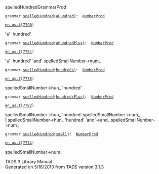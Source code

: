 <span class="title">spelledHundred</span><span class="type">GrammarProd</span>

`grammar `<span class="classExtLink">[`spelledHundred(aHundred)`](../object/spelledHundred(aHundred).html)</span>` :   `[`NumberProd`](../object/NumberProd.html)

[`en_us.t`](../file/en_us.t.html)`[`[`7790`](../source/en_us.t.html#7790)`]`

<div class="gramrule">

'a' 'hundred'

</div>

`grammar `<span class="classExtLink">[`spelledHundred(aHundredPlus)`](../object/spelledHundred(aHundredPlus).html)</span>` :   `[`NumberProd`](../object/NumberProd.html)

[`en_us.t`](../file/en_us.t.html)`[`[`7794`](../source/en_us.t.html#7794)`]`

<div class="gramrule">

'a' 'hundred' 'and' spelledSmallNumber-\>num\_  

</div>

`grammar `<span class="classExtLink">[`spelledHundred(hundreds)`](../object/spelledHundred(hundreds).html)</span>` :   `[`NumberProd`](../object/NumberProd.html)

[`en_us.t`](../file/en_us.t.html)`[`[`7778`](../source/en_us.t.html#7778)`]`

<div class="gramrule">

spelledSmallNumber-\>hun\_ 'hundred'  

</div>

`grammar `<span class="classExtLink">[`spelledHundred(hundredsPlus)`](../object/spelledHundred(hundredsPlus).html)</span>` :   `[`NumberProd`](../object/NumberProd.html)

[`en_us.t`](../file/en_us.t.html)`[`[`7783`](../source/en_us.t.html#7783)`]`

<div class="gramrule">

spelledSmallNumber-\>hun\_ 'hundred' spelledSmallNumber-\>num\_  
\| spelledSmallNumber-\>hun\_ 'hundred' 'and'-\>and\_
spelledSmallNumber-\>num\_  

</div>

`grammar `<span class="classExtLink">[`spelledHundred(small)`](../object/spelledHundred(small).html)</span>` :   `[`NumberProd`](../object/NumberProd.html)

[`en_us.t`](../file/en_us.t.html)`[`[`7774`](../source/en_us.t.html#7774)`]`

<div class="gramrule">

spelledSmallNumber-\>num\_

</div>

<div class="ftr">

TADS 3 Library Manual  
Generated on 5/16/2013 from TADS version 3.1.3

</div>
